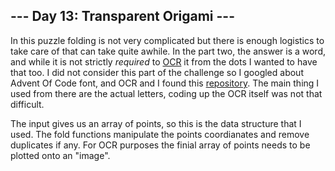 ## --- Day 13: Transparent Origami ---

In this puzzle folding is not very complicated but there is enough logistics to take care of
that can take quite awhile. In the part two, the answer is a word, and while it is not strictly
_required_ to [OCR](https://en.wikipedia.org/wiki/Optical_character_recognition) it from the dots
I wanted to have that too. I did not consider this part of the challenge so I googled about
Advent Of Code font, and OCR and I found this [repository](https://github.com/mstksg/advent-of-code-ocr).
The main thing I used from there are the actual letters, coding up the OCR itself was not that
difficult.

The input gives us an array of points, so this is the data structure that I used. The fold functions
manipulate the points coordianates and remove duplicates if any. For OCR purposes the finial array
of points needs to be plotted onto an "image".
